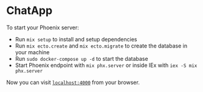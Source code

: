 # ChatApp

To start your Phoenix server:

  * Run `mix setup` to install and setup dependencies
  * Run `mix ecto.create` and `mix ecto.migrate` to create the database in your machine
  * Run `sudo docker-compose up -d` to start the database
  * Start Phoenix endpoint with `mix phx.server` or inside IEx with `iex -S mix phx.server`

Now you can visit [`localhost:4000`](http://localhost:4000) from your browser.

